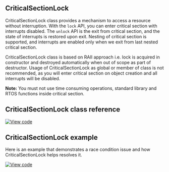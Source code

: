 ## CriticalSectionLock

CriticalSectionLock class provides a mechanism to access a resource without interruption. With the `lock` API, you can enter critical section with interrupts disabled. The `unlock` API is the exit from critical section, and the state of interrupts is restored upon exit. Nesting of critical section is supported, and interrupts are enabled only when we exit from last nested critical section.

CriticalSectionLock class is based on RAII approach i.e. lock is acquired in constructor and destroyed automatically when out of scope as part of destructor. Usage of CriticalSectionLock as global or member of class is not recommended, as you will enter critical section on object creation and all interrupts will be disabled.


<span class="notes">**Note:** You must not use time consuming operations, standard library and RTOS functions inside critical section.</span>

## CriticalSectionLock class reference

[![View code](https://www.mbed.com/embed/?type=library)](https://os.mbed.com/docs/v5.6/mbed-os-api-doxy/classmbed_1_1_critical_section_lock.html)

## CriticalSectionLock example

Here is an example that demonstrates a race condition issue and how CriticalSectionLock helps resolves it.

[![View code](https://www.mbed.com/embed/?url=https://os.mbed.com/teams/mbed_example/code/mbed-os-example-critical-section/)](https://os.mbed.com/teams/mbed_example/code/mbed-os-example-critical-section/file/a88acbffd78b/main.cpp)

